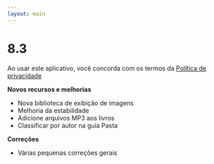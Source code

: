 ```yaml
---
layout: main
---
```


# 8.3

Ao usar este aplicativo, você concorda com os termos da [Política de privacidade](/wiki/PrivacyPolicy/pt)

**Novos recursos e melhorias**

* Nova biblioteca de exibição de imagens
* Melhoria da estabilidade
* Adicione arquivos MP3 aos livros
* Classificar por autor na guia Pasta

**Correções**
* Várias pequenas correções gerais
